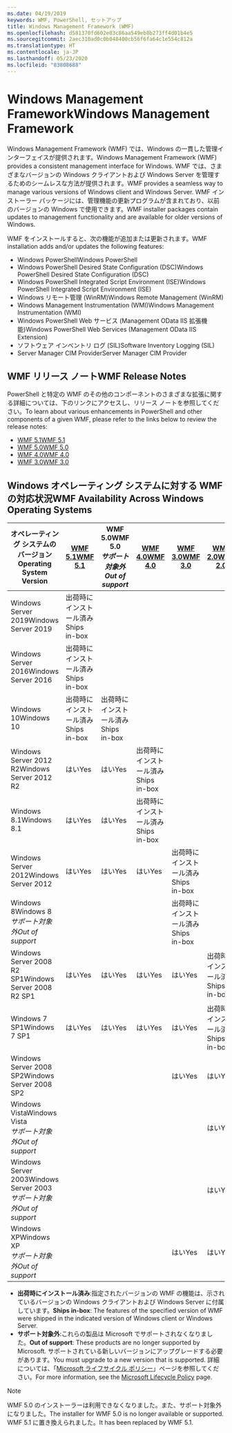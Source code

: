```yaml
---
ms.date: 04/19/2019
keywords: WMF, PowerShell, セットアップ
title: Windows Management Framework (WMF)
ms.openlocfilehash: d581370fd602e03c86aa549eb8b273ff4d01b4e5
ms.sourcegitcommit: 2aec310ad0c0b048400cb56f6fa64c1e554c812a
ms.translationtype: HT
ms.contentlocale: ja-JP
ms.lasthandoff: 05/23/2020
ms.locfileid: "83808688"
---
```

# <a name="windows-management-framework"></a><span data-ttu-id="d1ed3-103">Windows Management Framework</span><span class="sxs-lookup"><span data-stu-id="d1ed3-103">Windows Management Framework</span></span>

<span data-ttu-id="d1ed3-104">Windows Management Framework (WMF) では、Windows の一貫した管理インターフェイスが提供されます。</span><span class="sxs-lookup"><span data-stu-id="d1ed3-104">Windows Management Framework (WMF) provides a consistent management interface for Windows.</span></span> <span data-ttu-id="d1ed3-105">WMF では、さまざまなバージョンの Windows クライアントおよび Windows Server を管理するためのシームレスな方法が提供されます。</span><span class="sxs-lookup"><span data-stu-id="d1ed3-105">WMF provides a seamless way to manage various versions of Windows client and Windows Server.</span></span> <span data-ttu-id="d1ed3-106">WMF インストーラー パッケージには、管理機能の更新プログラムが含まれており、以前のバージョンの Windows で使用できます。</span><span class="sxs-lookup"><span data-stu-id="d1ed3-106">WMF installer packages contain updates to management functionality and are available for older versions of Windows.</span></span>

<span data-ttu-id="d1ed3-107">WMF をインストールすると、次の機能が追加または更新されます。</span><span class="sxs-lookup"><span data-stu-id="d1ed3-107">WMF installation adds and/or updates the following features:</span></span>

- <span data-ttu-id="d1ed3-108">Windows PowerShell</span><span class="sxs-lookup"><span data-stu-id="d1ed3-108">Windows PowerShell</span></span>
- <span data-ttu-id="d1ed3-109">Windows PowerShell Desired State Configuration (DSC)</span><span class="sxs-lookup"><span data-stu-id="d1ed3-109">Windows PowerShell Desired State Configuration (DSC)</span></span>
- <span data-ttu-id="d1ed3-110">Windows PowerShell Integrated Script Environment (ISE)</span><span class="sxs-lookup"><span data-stu-id="d1ed3-110">Windows PowerShell Integrated Script Environment (ISE)</span></span>
- <span data-ttu-id="d1ed3-111">Windows リモート管理 (WinRM)</span><span class="sxs-lookup"><span data-stu-id="d1ed3-111">Windows Remote Management (WinRM)</span></span>
- <span data-ttu-id="d1ed3-112">Windows Management Instrumentation (WMI)</span><span class="sxs-lookup"><span data-stu-id="d1ed3-112">Windows Management Instrumentation (WMI)</span></span>
- <span data-ttu-id="d1ed3-113">Windows PowerShell Web サービス (Management OData IIS 拡張機能)</span><span class="sxs-lookup"><span data-stu-id="d1ed3-113">Windows PowerShell Web Services (Management OData IIS Extension)</span></span>
- <span data-ttu-id="d1ed3-114">ソフトウェア インベントリ ログ (SIL)</span><span class="sxs-lookup"><span data-stu-id="d1ed3-114">Software Inventory Logging (SIL)</span></span>
- <span data-ttu-id="d1ed3-115">Server Manager CIM Provider</span><span class="sxs-lookup"><span data-stu-id="d1ed3-115">Server Manager CIM Provider</span></span>

## <a name="wmf-release-notes"></a><span data-ttu-id="d1ed3-116">WMF リリース ノート</span><span class="sxs-lookup"><span data-stu-id="d1ed3-116">WMF Release Notes</span></span>

<span data-ttu-id="d1ed3-117">PowerShell と特定の WMF のその他のコンポーネントのさまざまな拡張に関する詳細については、下のリンクにアクセスし、リリース ノートを参照してください。</span><span class="sxs-lookup"><span data-stu-id="d1ed3-117">To learn about various enhancements in PowerShell and other components of a given WMF, please refer to the links below to review the release notes:</span></span>

- [<span data-ttu-id="d1ed3-118">WMF 5.1</span><span class="sxs-lookup"><span data-stu-id="d1ed3-118">WMF 5.1</span></span>](whats-new/release-notes.md#wmf-51-changes)
- [<span data-ttu-id="d1ed3-119">WMF 5.0</span><span class="sxs-lookup"><span data-stu-id="d1ed3-119">WMF 5.0</span></span>](whats-new/release-notes.md#wmf-50-changes)
- [<span data-ttu-id="d1ed3-120">WMF 4.0</span><span class="sxs-lookup"><span data-stu-id="d1ed3-120">WMF 4.0</span></span>](https://download.microsoft.com/download/3/D/6/3D61D262-8549-4769-A660-230B67E15B25/Windows%20Management%20Framework%204%200%20Release%20Notes.docx)
- [<span data-ttu-id="d1ed3-121">WMF 3.0</span><span class="sxs-lookup"><span data-stu-id="d1ed3-121">WMF 3.0</span></span>](https://download.microsoft.com/download/E/7/6/E76850B8-DA6E-4FF5-8CCE-A24FC513FD16/WMF%203%20Release%20Notes.docx)

## <a name="wmf-availability-across-windows-operating-systems"></a><span data-ttu-id="d1ed3-122">Windows オペレーティング システムに対する WMF の対応状況</span><span class="sxs-lookup"><span data-stu-id="d1ed3-122">WMF Availability Across Windows Operating Systems</span></span>

|        <span data-ttu-id="d1ed3-123">オペレーティング システムのバージョン</span><span class="sxs-lookup"><span data-stu-id="d1ed3-123">Operating System Version</span></span>         | <span data-ttu-id="d1ed3-124">[WMF 5.1][]</span><span class="sxs-lookup"><span data-stu-id="d1ed3-124">[WMF 5.1][]</span></span>  | <span data-ttu-id="d1ed3-125">WMF 5.0</span><span class="sxs-lookup"><span data-stu-id="d1ed3-125">WMF 5.0</span></span><br><span data-ttu-id="d1ed3-126">*サポート対象外*</span><span class="sxs-lookup"><span data-stu-id="d1ed3-126">*Out of support*</span></span> | <span data-ttu-id="d1ed3-127">[WMF 4.0][]</span><span class="sxs-lookup"><span data-stu-id="d1ed3-127">[WMF 4.0][]</span></span>  | <span data-ttu-id="d1ed3-128">[WMF 3.0][]</span><span class="sxs-lookup"><span data-stu-id="d1ed3-128">[WMF 3.0][]</span></span>  | <span data-ttu-id="d1ed3-129">[WMF 2.0][]</span><span class="sxs-lookup"><span data-stu-id="d1ed3-129">[WMF 2.0][]</span></span>  |
| --------------------------------------- | ------------ | --------------------------- | ------------ | ------------ | ------------ |
| <span data-ttu-id="d1ed3-130">Windows Server 2019</span><span class="sxs-lookup"><span data-stu-id="d1ed3-130">Windows Server 2019</span></span>                     | <span data-ttu-id="d1ed3-131">出荷時にインストール済み</span><span class="sxs-lookup"><span data-stu-id="d1ed3-131">Ships in-box</span></span> |                             |              |              |              |
| <span data-ttu-id="d1ed3-132">Windows Server 2016</span><span class="sxs-lookup"><span data-stu-id="d1ed3-132">Windows Server 2016</span></span>                     | <span data-ttu-id="d1ed3-133">出荷時にインストール済み</span><span class="sxs-lookup"><span data-stu-id="d1ed3-133">Ships in-box</span></span> |                             |              |              |              |
| <span data-ttu-id="d1ed3-134">Windows 10</span><span class="sxs-lookup"><span data-stu-id="d1ed3-134">Windows 10</span></span>                              | <span data-ttu-id="d1ed3-135">出荷時にインストール済み</span><span class="sxs-lookup"><span data-stu-id="d1ed3-135">Ships in-box</span></span> | <span data-ttu-id="d1ed3-136">出荷時にインストール済み</span><span class="sxs-lookup"><span data-stu-id="d1ed3-136">Ships in-box</span></span>                |              |              |              |
| <span data-ttu-id="d1ed3-137">Windows Server 2012 R2</span><span class="sxs-lookup"><span data-stu-id="d1ed3-137">Windows Server 2012 R2</span></span>                  | <span data-ttu-id="d1ed3-138">はい</span><span class="sxs-lookup"><span data-stu-id="d1ed3-138">Yes</span></span>          | <span data-ttu-id="d1ed3-139">はい</span><span class="sxs-lookup"><span data-stu-id="d1ed3-139">Yes</span></span>                         | <span data-ttu-id="d1ed3-140">出荷時にインストール済み</span><span class="sxs-lookup"><span data-stu-id="d1ed3-140">Ships in-box</span></span> |              |              |
| <span data-ttu-id="d1ed3-141">Windows 8.1</span><span class="sxs-lookup"><span data-stu-id="d1ed3-141">Windows 8.1</span></span>                             | <span data-ttu-id="d1ed3-142">はい</span><span class="sxs-lookup"><span data-stu-id="d1ed3-142">Yes</span></span>          | <span data-ttu-id="d1ed3-143">はい</span><span class="sxs-lookup"><span data-stu-id="d1ed3-143">Yes</span></span>                         | <span data-ttu-id="d1ed3-144">出荷時にインストール済み</span><span class="sxs-lookup"><span data-stu-id="d1ed3-144">Ships in-box</span></span> |              |              |
| <span data-ttu-id="d1ed3-145">Windows Server 2012</span><span class="sxs-lookup"><span data-stu-id="d1ed3-145">Windows Server 2012</span></span>                     | <span data-ttu-id="d1ed3-146">はい</span><span class="sxs-lookup"><span data-stu-id="d1ed3-146">Yes</span></span>          | <span data-ttu-id="d1ed3-147">はい</span><span class="sxs-lookup"><span data-stu-id="d1ed3-147">Yes</span></span>                         | <span data-ttu-id="d1ed3-148">はい</span><span class="sxs-lookup"><span data-stu-id="d1ed3-148">Yes</span></span>          | <span data-ttu-id="d1ed3-149">出荷時にインストール済み</span><span class="sxs-lookup"><span data-stu-id="d1ed3-149">Ships in-box</span></span> |              |
| <span data-ttu-id="d1ed3-150">Windows 8</span><span class="sxs-lookup"><span data-stu-id="d1ed3-150">Windows 8</span></span><br><span data-ttu-id="d1ed3-151">*サポート対象外*</span><span class="sxs-lookup"><span data-stu-id="d1ed3-151">*Out of support*</span></span>           |              |                             |              | <span data-ttu-id="d1ed3-152">出荷時にインストール済み</span><span class="sxs-lookup"><span data-stu-id="d1ed3-152">Ships in-box</span></span> |              |
| <span data-ttu-id="d1ed3-153">Windows Server 2008 R2 SP1</span><span class="sxs-lookup"><span data-stu-id="d1ed3-153">Windows Server 2008 R2 SP1</span></span>              | <span data-ttu-id="d1ed3-154">はい</span><span class="sxs-lookup"><span data-stu-id="d1ed3-154">Yes</span></span>          | <span data-ttu-id="d1ed3-155">はい</span><span class="sxs-lookup"><span data-stu-id="d1ed3-155">Yes</span></span>                         | <span data-ttu-id="d1ed3-156">はい</span><span class="sxs-lookup"><span data-stu-id="d1ed3-156">Yes</span></span>          | <span data-ttu-id="d1ed3-157">はい</span><span class="sxs-lookup"><span data-stu-id="d1ed3-157">Yes</span></span>          | <span data-ttu-id="d1ed3-158">出荷時にインストール済み</span><span class="sxs-lookup"><span data-stu-id="d1ed3-158">Ships in-box</span></span> |
| <span data-ttu-id="d1ed3-159">Windows 7 SP1</span><span class="sxs-lookup"><span data-stu-id="d1ed3-159">Windows 7 SP1</span></span>                           | <span data-ttu-id="d1ed3-160">はい</span><span class="sxs-lookup"><span data-stu-id="d1ed3-160">Yes</span></span>          | <span data-ttu-id="d1ed3-161">はい</span><span class="sxs-lookup"><span data-stu-id="d1ed3-161">Yes</span></span>                         | <span data-ttu-id="d1ed3-162">はい</span><span class="sxs-lookup"><span data-stu-id="d1ed3-162">Yes</span></span>          | <span data-ttu-id="d1ed3-163">はい</span><span class="sxs-lookup"><span data-stu-id="d1ed3-163">Yes</span></span>          | <span data-ttu-id="d1ed3-164">出荷時にインストール済み</span><span class="sxs-lookup"><span data-stu-id="d1ed3-164">Ships in-box</span></span> |
| <span data-ttu-id="d1ed3-165">Windows Server 2008 SP2</span><span class="sxs-lookup"><span data-stu-id="d1ed3-165">Windows Server 2008 SP2</span></span>                 |              |                             |              | <span data-ttu-id="d1ed3-166">はい</span><span class="sxs-lookup"><span data-stu-id="d1ed3-166">Yes</span></span>          | <span data-ttu-id="d1ed3-167">はい</span><span class="sxs-lookup"><span data-stu-id="d1ed3-167">Yes</span></span>          |
| <span data-ttu-id="d1ed3-168">Windows Vista</span><span class="sxs-lookup"><span data-stu-id="d1ed3-168">Windows Vista</span></span><br><span data-ttu-id="d1ed3-169">*サポート対象外*</span><span class="sxs-lookup"><span data-stu-id="d1ed3-169">*Out of support*</span></span>       |              |                             |              |              | <span data-ttu-id="d1ed3-170">はい</span><span class="sxs-lookup"><span data-stu-id="d1ed3-170">Yes</span></span>          |
| <span data-ttu-id="d1ed3-171">Windows Server 2003</span><span class="sxs-lookup"><span data-stu-id="d1ed3-171">Windows Server 2003</span></span><br><span data-ttu-id="d1ed3-172">*サポート対象外*</span><span class="sxs-lookup"><span data-stu-id="d1ed3-172">*Out of support*</span></span> |              |                             |              |              | <span data-ttu-id="d1ed3-173">はい</span><span class="sxs-lookup"><span data-stu-id="d1ed3-173">Yes</span></span>          |
| <span data-ttu-id="d1ed3-174">Windows XP</span><span class="sxs-lookup"><span data-stu-id="d1ed3-174">Windows XP</span></span><br><span data-ttu-id="d1ed3-175">*サポート対象外*</span><span class="sxs-lookup"><span data-stu-id="d1ed3-175">*Out of support*</span></span>          |              |                             |              | <span data-ttu-id="d1ed3-176">はい</span><span class="sxs-lookup"><span data-stu-id="d1ed3-176">Yes</span></span>          | <span data-ttu-id="d1ed3-177">はい</span><span class="sxs-lookup"><span data-stu-id="d1ed3-177">Yes</span></span>          |

- <span data-ttu-id="d1ed3-178">**出荷時にインストール済み**:指定されたバージョンの WMF の機能は、示されているバージョンの Windows クライアントおよび Windows Server に付属しています。</span><span class="sxs-lookup"><span data-stu-id="d1ed3-178">**Ships in-box**: The features of the specified version of WMF were shipped in the indicated version of Windows client or Windows Server.</span></span>
- <span data-ttu-id="d1ed3-179">**サポート対象外**:これらの製品は Microsoft でサポートされなくなりました。</span><span class="sxs-lookup"><span data-stu-id="d1ed3-179">**Out of support**: These products are no longer supported by Microsoft.</span></span> <span data-ttu-id="d1ed3-180">サポートされている新しいバージョンにアップグレードする必要があります。</span><span class="sxs-lookup"><span data-stu-id="d1ed3-180">You must upgrade to a new version that is supported.</span></span> <span data-ttu-id="d1ed3-181">詳細については、「[Microsoft ライフサイクル ポリシー][]」ページを参照してください。</span><span class="sxs-lookup"><span data-stu-id="d1ed3-181">For more information, see the [Microsoft Lifecycle Policy][] page.</span></span>

> [!NOTE]
> <span data-ttu-id="d1ed3-182">WMF 5.0 のインストーラーは利用できなくなりました。また、サポート対象外になりました。</span><span class="sxs-lookup"><span data-stu-id="d1ed3-182">The installer for WMF 5.0 is no longer available or supported.</span></span> <span data-ttu-id="d1ed3-183">WMF 5.1 に置き換えられました。</span><span class="sxs-lookup"><span data-stu-id="d1ed3-183">It has been replaced by WMF 5.1.</span></span>

[Microsoft ライフサイクル ポリシー]: https://support.microsoft.com/lifecycle
[Microsoft Lifecycle Policy]: https://support.microsoft.com/lifecycle
[WMF 5.1]: https://aka.ms/wmf51download
[WMF 4.0]: https://aka.ms/wmf4download
[WMF 3.0]: https://aka.ms/wmf3download
[WMF 2.0]: https://aka.ms/wmf2download

